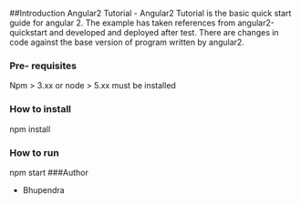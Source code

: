 ##Introduction
Angular2 Tutorial - Angular2 Tutorial is the basic quick start guide for angular 2. The example has taken references from angular2-quickstart and developed and deployed after test. There are  changes in code against the base version of program written by angular2. 
### Pre- requisites
Npm > 3.xx or node > 5.xx must be installed
### How to install
npm install 
### How to run
npm start
###Author
* Bhupendra

